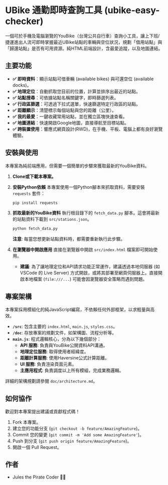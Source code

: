 # UBike 通勤即時查詢工具 (ubike-easy-checker)

一個可於手機及電腦瀏覽的YouBike（台灣公共自行車）查詢小工具，讓上下班/捷運進出人流可即時掌握最近UBike站點的車輛與空位狀況，規劃「借用站點」與「歸還站點」是否有可用資源。純HTML前端設計，含最愛追蹤，以及地圖連結。

## 主要功能
- **✅ 即時資料**：顯示站點可借車輛 (available bikes) 與可還空位 (available docks)。
- **✅ 地理定位**：自動抓取您目前的位置，計算並排序出最近的站點。
- **✅ 站點搜尋**：可依據站點名稱關鍵字，即時篩選列表。
- **✅ 行政區篩選**：可透過下拉式選單，快速篩選特定行政區的站點。
- **✅ 距離顯示**：清楚標示每個站點與您的距離（公里）。
- **✅ 我的最愛**：一鍵收藏常用站點，並在獨立區塊快速查看。
- **✅ 地圖連結**：快速開啟Google地圖，直接導航至目標站點。
- **✅ 跨裝置使用**：響應式網頁設計(RWD)，在手機、平板、電腦上都有良好瀏覽體驗。

## 安裝與使用
本專案為純前端應用，但需要一個簡單的步驟來獲取最新的YouBike資料。

1. **Clone或下載本專案。**

2. **安裝Python依賴**
   本專案使用一個Python腳本來抓取資料，需要安裝 `requests` 套件：
   ```bash
   pip install requests
   ```

3. **抓取最新的YouBike資料**
   執行根目錄下的 `fetch_data.py` 腳本。這會將最新的站點資料下載到 `src/stations.json`。
   ```bash
   python fetch_data.py
   ```
   **注意**: 每當您想更新站點資料時，都需要重新執行此步驟。

4. **在瀏覽器中開啟應用**
   直接在瀏覽器中開啟 `src/index.html` 檔案即可開始使用。
   - **建議**: 為了讓地理定位和API請求功能正常運作，建議透過本地伺服器 (如 VSCode 的 Live Server) 方式開啟，或將其部署至網頁伺服器上。直接開啟本地檔案 (`file:///...`) 可能會因瀏覽器安全策略而遇到問題。

## 專案架構
本專案採用模組化的純JavaScript編寫，不依賴任何外部框架，以求輕量與高效。

- **`/src`**: 包含主要的 `index.html`, `main.js`, `styles.css`。
- **`/doc`**: 存放專案的規劃文件，如架構圖、流程分析等。
- **`main.js`**: 程式邏輯核心，分為以下幾個部分：
    - **API 服務**: 負責與YouBike公開資料API溝通。
    - **地理定位服務**: 取得使用者經緯度。
    - **距離計算服務**: 使用Haversine公式計算距離。
    - **UI 服務**: 負責渲染頁面元素。
    - **主應用程式**: 負責調度以上所有模組，完成業務邏輯。

詳細的架構規劃請參閱 `doc/architecture.md`。

## 如何協作
歡迎對本專案提出建議或貢獻程式碼！
1. Fork 本專案。
2. 建立您的功能分支 (`git checkout -b feature/AmazingFeature`)。
3. Commit 您的變更 (`git commit -m 'Add some AmazingFeature'`)。
4. Push 到分支 (`git push origin feature/AmazingFeature`)。
5. 開啟一個 Pull Request。

## 作者
- Jules the Pirate Coder 🏴‍☠️
